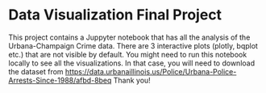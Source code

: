 # Data Visualization Final Project

This project contains a Juppyter notebook that has all the analysis of the Urbana-Champaign Crime data.
There are 3 interactive plots (plotly, bqplot etc.) that are not visible by default. You might need to run this notebook locally to see all the visualizations. In that case, you will need to download the dataset from https://data.urbanaillinois.us/Police/Urbana-Police-Arrests-Since-1988/afbd-8beq
Thank you!
